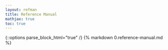 ```yaml
---
layout: refman
title: Reference Manual
mathjax: true
toc: true
---
```


{::options parse_block_html="true" /}
{% markdown 0.reference-manual.md %}
